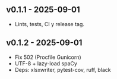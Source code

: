 ## v0.1.1 - 2025-09-01
- Lints, tests, CI y release tag.
## v0.1.2 - 2025-09-01
- Fix 502 (Procfile Gunicorn)
- UTF-8 + lazy-load spaCy
- Deps: xlsxwriter, pytest-cov, ruff, black
